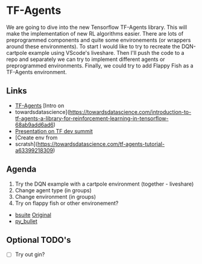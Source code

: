 # TF-Agents

We are going to dive into the new Tensorflow TF-Agents library. This will make
the implementation of new RL algorithms easier. There are lots of preprogrammed
components and quite some environements (or wrappers around these
environments). To start I would like to try to recreate the DQN-cartpole
example using VScode's liveshare. Then I'll push the code to a repo and
separately we can try to implement different agents or preprogrammed
environments. Finally, we could try to add Flappy Fish as a TF-Agents
environment.

## Links

- [TF-Agents](https://github.com/tensorflow/agents) [Intro on
- towardsdatascience](https://towardsdatascience.com/introduction-to-tf-agents-a-library-for-reinforcement-learning-in-tensorflow-68ab9add6ad6)
- [Presentation on TF dev summit](https://www.youtube.com/watch?v=-TTziY7EmUA)
- [Create env from
- scratsh](https://towardsdatascience.com/tf-agents-tutorial-a63399218309)

## Agenda

1. Try the DQN example with a cartpole environment (together - liveshare)
2. Change agent type (in groups)
3. Change environment (in groups)
4. Try on flappy fish or other environement?
  - [bsuite](https://github.com/tensorflow/agents/blob/master/tf_agents/environments/suite_bsuite.py)
    [Original](https://github.com/deepmind/bsuite)
  - [py_bullet](https://github.com/tensorflow/agents/blob/master/tf_agents/environments/suite_pybullet.py)


## Optional TODO's

- [ ] Try out gin?
